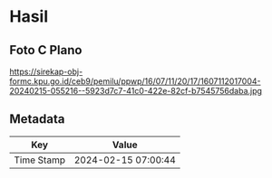 # Hasil

## Foto C Plano

https://sirekap-obj-formc.kpu.go.id/ceb9/pemilu/ppwp/16/07/11/20/17/1607112017004-20240215-055216--5923d7c7-41c0-422e-82cf-b7545756daba.jpg


## Metadata

| Key        | Value               |
| ---------- | ------------------- |
| Time Stamp | 2024-02-15 07:00:44 |



